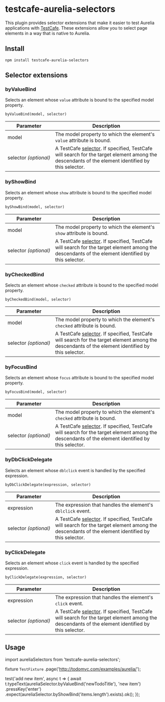# testcafe-aurelia-selectors

This plugin provides selector extensions that make it easier to test Aurelia applications with [TestCafe](https://github.com/DevExpress/testcafe/). These extensions allow you to select page elements in a way that is native to Aurelia.

## Install

```
npm install testcafe-aurelia-selectors
```

## Selector extensions

### byValueBind

Selects an element whose `value` attribute is bound to the specified model property.

```
byValueBind(model, selector)
```

Parameter                   | Description
--------------------------- | -----------
model                       | The model property to which the element's `value` attribute is bound.
selector&#160;*(optional)*  | A TestCafe [selector](https://devexpress.github.io/testcafe/documentation/test-api/selecting-page-elements/selectors.html). If specified, TestCafe will search for the target element among the descendants of the element identified by this selector.

### byShowBind

Selects an element whose `show` attribute is bound to the specified model property.

```
byShowBind(model, selector)
```

Parameter                   | Description
--------------------------- | -----------
model                       | The model property to which the element's `show` attribute is bound.
selector&#160;*(optional)*  | A TestCafe [selector](https://devexpress.github.io/testcafe/documentation/test-api/selecting-page-elements/selectors.html). If specified, TestCafe will search for the target element among the descendants of the element identified by this selector.

### byCheckedBind

Selects an element whose `checked` attribute is bound to the specified model property.

```
byCheckedBind(model, selector)
```

Parameter                   | Description
--------------------------- | -----------
model                       | The model property to which the element's `checked` attribute is bound.
selector&#160;*(optional)*  | A TestCafe [selector](https://devexpress.github.io/testcafe/documentation/test-api/selecting-page-elements/selectors.html). If specified, TestCafe will search for the target element among the descendants of the element identified by this selector.

### byFocusBind

Selects an element whose `focus` attribute is bound to the specified model property.

```
byFocusBind(model, selector)
```

Parameter                   | Description
--------------------------- | -----------
model                       | The model property to which the element's `checked` attribute is bound.
selector&#160;*(optional)*  | A TestCafe [selector](https://devexpress.github.io/testcafe/documentation/test-api/selecting-page-elements/selectors.html). If specified, TestCafe will search for the target element among the descendants of the element identified by this selector.

### byDbClickDelegate

Selects an element whose `dblclick` event is handled by the specified expression.

```
byDbClickDelegate(expression, selector)
```

Parameter                   | Description
--------------------------- | -----------
expression                  | The expression that handles the element's `dblclick` event.
selector&#160;*(optional)*  | A TestCafe [selector](https://devexpress.github.io/testcafe/documentation/test-api/selecting-page-elements/selectors.html). If specified, TestCafe will search for the target element among the descendants of the element identified by this selector.

### byClickDelegate

Selects an element whose `click` event is handled by the specified expression.

```
byClickDelegate(expression, selector)
```

Parameter                   | Description
--------------------------- | -----------
expression                  | The expression that handles the element's `click` event.
selector&#160;*(optional)*  | A TestCafe [selector](https://devexpress.github.io/testcafe/documentation/test-api/selecting-page-elements/selectors.html). If specified, TestCafe will search for the target element among the descendants of the element identified by this selector.

## Usage

import aureliaSelectors from 'testcafe-aurelia-selectors';

fixture `TestFixture`
    .page('http://todomvc.com/examples/aurelia/');

test('add new item', async t => {
    await t.typeText(aureliaSelector.byValueBind('newTodoTitle'), 'new item')
        .pressKey('enter')
        .expect(aureliaSelector.byShowBind('items.length').exists).ok();
});    

